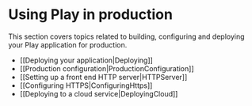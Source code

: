 <!--- Copyright (C) 2009-2017 Lightbend Inc. <https://www.lightbend.com> -->
# Using Play in production

This section covers topics related to building, configuring and deploying your Play application for production.

- [[Deploying your application|Deploying]]
- [[Production configuration|ProductionConfiguration]]
- [[Setting up a front end HTTP server|HTTPServer]]
- [[Configuring HTTPS|ConfiguringHttps]]
- [[Deploying to a cloud service|DeployingCloud]]
